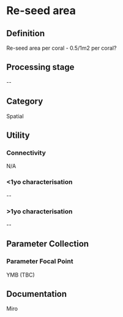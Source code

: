 # Re-seed area
<!-- 
{: .no_toc .text-delta }
* TOC
{:toc} -->

## Definition

Re-seed area per coral - 0.5/1m2 per coral?

## Processing stage

--

## Category

Spatial

## Utility 
### Connectivity

N/A

### <1yo characterisation

--

### >1yo characterisation

--

## Parameter Collection
### Parameter Focal Point

YMB (TBC)

## Documentation

Miro
